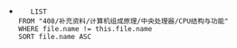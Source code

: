 *   
    ```dataview
	   LIST
	FROM "408/补充资料/计算机组成原理/中央处理器/CPU结构与功能"
	WHERE file.name != this.file.name
	SORT file.name ASC
    ```
